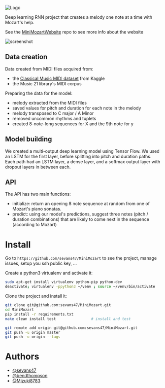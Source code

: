 
![Logo](screenshots/logo.jpg)

Deep learning RNN project that creates a melody one note at a time with Mozart's help.

See the [MiniMozartWebsite](https://github.com/sevans47/MiniMozartWebsite) repo to see more info about the website

![screenshot](screenshots/created_melody.jpg)

## Data creation

Data created from MIDI files acquired from:
- the [Classical Music MIDI dataset](https://www.kaggle.com/soumikrakshit/classical-music-midi) from Kaggle
- the Music 21 library's MIDI corpus

Preparing the data for the model:
- melody extracted from the MIDI files
- saved values for pitch and duration for each note in the melody
- melody transposed to C major / A Minor
- removed uncommon rhythms and tuplets
- created 8-note-long sequences for X and the 9th note for y

## Model building
We created a multi-output deep learning model using Tensor Flow.  We used an LSTM for the first layer, before splitting into pitch and duration paths.  Each path had an LSTM layer, a dense layer, and a softmax output layer with dropout layers in between each.

## API
The API has two main functions:
- initialize: return an opening 8 note sequence at random from one of Mozart's piano sonatas.
- predict: using our model's predictions, suggest three notes (pitch / duration combinations) that are likely to come next in the sequence (according to Mozart)


# Install

Go to `https://github.com/sevans47/MiniMozart` to see the project, manage issues,
setup you ssh public key, ...

Create a python3 virtualenv and activate it:

```bash
sudo apt-get install virtualenv python-pip python-dev
deactivate; virtualenv -ppython3 ~/venv ; source ~/venv/bin/activate
```

Clone the project and install it:

```bash
git clone git@github.com:sevans47/MiniMozart.git
cd MiniMozart
pip install -r requirements.txt
make clean install test                # install and test
```

```bash
git remote add origin git@github.com:sevans47/MiniMozart.git
git push -u origin master
git push -u origin --tags
```


# Authors

- [@sevans47](https://github.com/sevans47)
- [@bendthompson](https://github.com/bendthompson)
- [@Mizuki8783](https://github.com/Mizuki8783)
